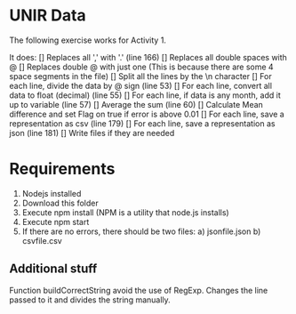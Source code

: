 # UNIR Data

The following exercise works for Activity 1.

It does:
[] Replaces all ',' with '.' (line 166)
[] Replaces all double spaces with @
[] Replaces double @ with just one (This is because there are some 4 space segments in the file)
[] Split all the lines by the \n character
[] For each line, divide the data by @ sign (line 53)
[] For each line, convert all data to float (decimal) (line 55)
[] For each line, if data is any month, add it up to variable (line 57)
[] Average the sum (line 60)
[] Calculate Mean difference and set Flag on true if error is above 0.01
[] For each line, save a representation as csv (line 179)
[] For each line, save a representation as json (line 181)
[] Write files if they are needed



# Requirements
1. Nodejs installed
2. Download this folder
3. Execute npm install (NPM is a utility that node.js installs)
4. Execute npm start
5. If there are no errors, there should be two files:
  a) jsonfile.json
  b) csvfile.csv

## Additional stuff

Function buildCorrectString avoid the use of RegExp. Changes the line passed to it and divides the string manually.
